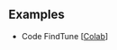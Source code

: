 ## Examples
- Code FindTune [[Colab](https://colab.research.google.com/github/kwanchiva/AIForThai-ET/blob/main/code/Tutorial_Finetune_Wav2Vec2_large_xlsr_53_AIFORTHAI_ISANDialect.ipynb.ipynb.ipynb)]
